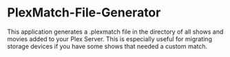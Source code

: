 # PlexMatch-File-Generator
This application generates a .plexmatch file in the directory of all shows and movies added to your Plex Server. This is especially useful for migrating storage devices if you have some shows that needed a custom match.
